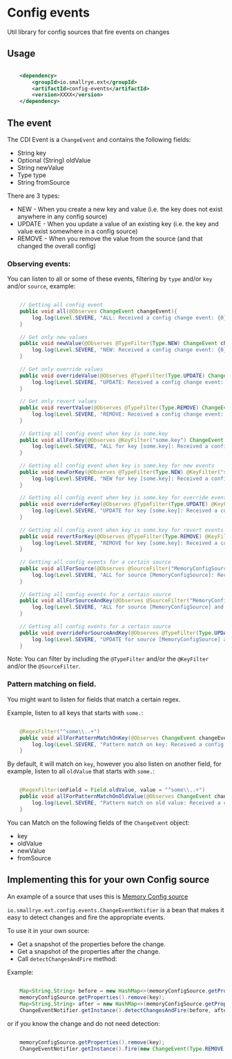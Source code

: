 # Config events

Util library for config sources that fire events on changes

## Usage

```xml

    <dependency>
        <groupId>io.smallrye.ext</groupId>
        <artifactId>config-events</artifactId>
        <version>XXXX</version>
    </dependency>

```

## The event

The CDI Event is a `ChangeEvent` and contains the following fields: 

* String key
* Optional (String) oldValue
* String newValue 
* Type type
* String fromSource

There are 3 types: 

* NEW - When you create a new key and value (i.e. the key does not exist anywhere in any config source)
* UPDATE - When you update a value of an existing key (i.e. the key and value exist somewhere in a config source)
* REMOVE - When you remove the value from the source (and that changed the overall config)

### Observing events:

You can listen to all or some of these events, filtering by `type` and/or `key` and/or `source`, example:

```java

    // Getting all config event
    public void all(@Observes ChangeEvent changeEvent){
        log.log(Level.SEVERE, "ALL: Received a config change event: {0}", changeEvent);
    }
    
    // Get only new values
    public void newValue(@Observes @TypeFilter(Type.NEW) ChangeEvent changeEvent){
        log.log(Level.SEVERE, "NEW: Received a config change event: {0}", changeEvent);
    }
    
    // Get only override values
    public void overrideValue(@Observes @TypeFilter(Type.UPDATE) ChangeEvent changeEvent){
        log.log(Level.SEVERE, "UPDATE: Received a config change event: {0}", changeEvent);
    }
    
    // Get only revert values
    public void revertValue(@Observes @TypeFilter(Type.REMOVE) ChangeEvent changeEvent){
        log.log(Level.SEVERE, "REMOVE: Received a config change event: {0}", changeEvent);
    }
    
    // Getting all config event when key is some.key
    public void allForKey(@Observes @KeyFilter("some.key") ChangeEvent changeEvent){
        log.log(Level.SEVERE, "ALL for key [some.key]: Received a config change event: {0}", changeEvent);
    }
    
    // Getting all config event when key is some.key for new events
    public void newForKey(@Observes @TypeFilter(Type.NEW) @KeyFilter("some.key") ChangeEvent changeEvent){
        log.log(Level.SEVERE, "NEW for key [some.key]: Received a config change event: {0}", changeEvent);
    }
    
    // Getting all config event when key is some.key for override events
    public void overrideForKey(@Observes @TypeFilter(Type.UPDATE) @KeyFilter("some.key") ChangeEvent changeEvent){
        log.log(Level.SEVERE, "UPDATE for key [some.key]: Received a config change event: {0}", changeEvent);
    }
    
    // Getting all config event when key is some.key for revert events
    public void revertForKey(@Observes @TypeFilter(Type.REMOVE) @KeyFilter("some.key") ChangeEvent changeEvent){
        log.log(Level.SEVERE, "REMOVE for key [some.key]: Received a config change event: {0}", changeEvent);
    }
    
    // Getting all config events for a certain source
    public void allForSource(@Observes @SourceFilter("MemoryConfigSource") ChangeEvent changeEvent){
        log.log(Level.SEVERE, "ALL for source [MemoryConfigSource]: Received a config change event: {0}", changeEvent);
    }
    
    // Getting all config events for a certain source
    public void allForSourceAndKey(@Observes @SourceFilter("MemoryConfigSource") @KeyFilter("some.key")  ChangeEvent changeEvent){
        log.log(Level.SEVERE, "ALL for source [MemoryConfigSource] and for key [some.key]: Received a config change event: {0}", changeEvent);
    }
    
    // Getting all config events for a certain source
    public void overrideForSourceAndKey(@Observes @TypeFilter(Type.UPDATE) @SourceFilter("MemoryConfigSource") @KeyFilter("some.key")  ChangeEvent changeEvent){
        log.log(Level.SEVERE, "UPDATE for source [MemoryConfigSource] and for key [some.key]: Received a config change event: {0}", changeEvent);
    }

```

Note: You can filter by including the `@TypeFilter` and/or the `@KeyFilter` and/or the `@SourceFilter`.


### Pattern matching on field.

You might want to listen for fields that match a certain regex.

Example, listen to all keys that starts with `some.`:

```java

    @RegexFilter("^some\\..+") 
    public void allForPatternMatchOnKey(@Observes ChangeEvent changeEvent, EventMetadata meta){
        log.log(Level.SEVERE, "Pattern match on key: Received a config change event: {0}", changeEvent);
    }

```

By default, it will match on `key`, however you also listen on another field, 
for example, listen to all `oldValue` that starts with `some.`:

```java

    @RegexFilter(onField = Field.oldValue, value = "^some\\..+")
    public void allForPatternMatchOnOldValue(@Observes ChangeEvent changeEvent, EventMetadata meta){
        log.log(Level.SEVERE, "Pattern match on old value: Received a config change event: {0}", changeEvent);
    }

```

You can Match on the following fields of the `ChangeEvent` object:

* key
* oldValue
* newValue
* fromSource

## Implementing this for your own Config source

An example of a source that uses this is [Memory Config source](https://github.com/smallrye/smallrye-config/tree/master/extensions/sources/memory)

`io.smallrye.ext.config.events.ChangeEventNotifier` is a bean that makes it easy to detect changes and fire the appropriate events. 

To use it in your own source:

* Get a snapshot of the properties before the change.
* Get a snapshot of the properties after the change.
* Call `detectChangesAndFire` method:

Example: 

```java
    
    Map<String,String> before = new HashMap<>(memoryConfigSource.getProperties());
    memoryConfigSource.getProperties().remove(key);
    Map<String,String> after = new HashMap<>(memoryConfigSource.getProperties());
    ChangeEventNotifier.getInstance().detectChangesAndFire(before, after,MemoryConfigSource.NAME)

```

or if you know the change and do not need detection:

```java

    memoryConfigSource.getProperties().remove(key);
    ChangeEventNotifier.getInstance().fire(new ChangeEvent(Type.REMOVE,key,getOptionalOldValue(oldValue),null,MemoryConfigSource.NAME));

```